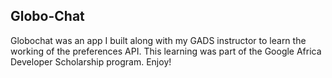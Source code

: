 ## Globo-Chat
Globochat was an app I built along with my GADS instructor to learn the working of the preferences API. This learning was part of the Google Africa Developer Scholarship program. Enjoy!
